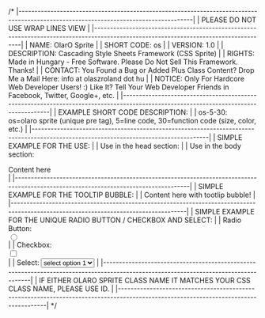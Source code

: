 /*
|-------------------------------------------------------------------------------------------------------------------------------------|
| PLEASE DO NOT USE WRAP LINES VIEW                                                                                                   |
|-------------------------------------------------------------------------------------------------------------------------------------|
| NAME:        OlarO Sprite                                                                                                           |
| SHORT CODE:  os                                                                                                                     |
| VERSION:     1.0                                                                                                                    |
| DESCRIPTION: Cascading Style Sheets Framework (CSS Sprite)                                                                          |
| RIGHTS:      Made in Hungary - Free Software. Please Do Not Sell This Framework. Thanks!                                            |
| CONTACT:     You Found a Bug or Added Plus Class Content? Drop Me a Mail Here: info at olaszroland dot hu                           |
| NOTICE:      Only For Hardcore Web Developer Users! :) Like It? Tell Your Web Developer Friends in Facebook, Twitter, Google+, etc. |
|-------------------------------------------------------------------------------------------------------------------------------------|
| EXAMPLE SHORT CODE DESCRIPTION:                                                                                                     |
| os-5-30: os=olaro sprite (unique pre tag), 5=line code, 30=function code (size, color, etc.)                                        |
|-------------------------------------------------------------------------------------------------------------------------------------|
| SIMPLE EXAMPLE FOR THE USE:                                                                                                         |
| Use in the head section: <link href="olaro-sprite.css" rel="stylesheet" type="text/css" />                                          |
| Use in the body section: <div class="os-129-200 os-3 os-10-5 os-25-30 os-26-3 os-126-3 os-15-1 os-51-5 os-43">Content here</div>    |
|-------------------------------------------------------------------------------------------------------------------------------------|
| SIMPLE EXAMPLE FOR THE TOOLTIP BUBBLE:                                                                                              |
| Content here <span class="os-410" tooltip-bubble="Tooltip Bubble text here">with tootlip bubble</span>!                             |
|-------------------------------------------------------------------------------------------------------------------------------------|
| SIMPLE EXAMPLE FOR THE UNIQUE RADIO BUTTON / CHECKBOX AND SELECT:                                                                   |
| Radio Button: <div class="os-411"><input type="radio" id="1" class="os-411-p" name="radio-1" /><label for="1"></label></div>        |
| Checkbox:     <div class="os-412"><input type="checkbox" id="1" class="os-412-p" name="checkbox-1" /><label for="1"></label></div>  |
| Select:       <select class="os-413"><option>select option 1</option><option>select option 2</option><option>etc.</option></select> |
|-------------------------------------------------------------------------------------------------------------------------------------|
| IF EITHER OLARO SPRITE CLASS NAME IT MATCHES YOUR CSS CLASS NAME, PLEASE USE ID.                                                    |
|-------------------------------------------------------------------------------------------------------------------------------------|
*/
